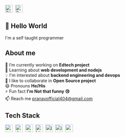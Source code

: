 <a href="https://www.github.com/prnv404" target="_blank"><img src="https://img.shields.io/badge/GitHub-100000?style=flat&logo=github&logoColor=white" alt="GitHub Badge" height="25"></a>&nbsp;
<a href="mailto:pranavofficial404@gmail.com@gmail.com" target="_blank"><img src="https://img.shields.io/badge/Gmail-D14836?style=flat&logo=gmail&logoColor=white" alt="Gmail Badge" height="25"></a>&nbsp;

## 👋 Hello World
I'm a self taught programmer


## About me
🔭&nbsp;I’m currently working on **Edtech project**
<br/>🌱&nbsp;Learning about **web development and nodejs**
<br/>💡&nbsp;I'm interested about **backend engineering and devops**
<br/>🤝&nbsp;I like to collaborate in **Open Source project**
<br/>😄&nbsp;Pronouns **He/His**
<br/>⚡&nbsp;Fun fact **I'm Not that funny 😢**
<br/>📫&nbsp;Reach me [pranavofficial404@gmail.com](mailto:pranavofficial404@gmail.com)

## Tech Stack
<img src="https://img.shields.io/badge/C++-05122A?style=flat&logo=c%2B%2B&" alt="c++ Badge" height="25">&nbsp;
<img src="https://img.shields.io/badge/Docker-05122A?style=flat&logo=docker" alt="docker Badge" height="25">&nbsp;
<img src="https://img.shields.io/badge/Git-05122A?style=flat&logo=git" alt="git Badge" height="25">&nbsp;
<img src="https://img.shields.io/badge/Html5-05122A?style=flat&logo=html5" alt="html5 Badge" height="25">&nbsp;
<img src="https://img.shields.io/badge/Java-05122A?style=flat&logo=java" alt="java Badge" height="25">&nbsp;
<img src="https://img.shields.io/badge/Javascript-05122A?style=flat&logo=javascript" alt="javascript Badge" height="25">&nbsp;
<img src="https://img.shields.io/badge/Nodejs-05122A?style=flat&logo=node.js" alt="nodejs Badge" height="25">&nbsp;


